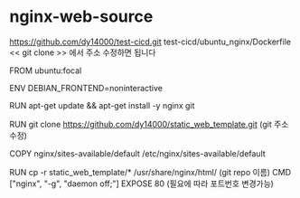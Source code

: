 # nginx-web-source

https://github.com/dy14000/test-cicd.git 
test-cicd/ubuntu_nginx/Dockerfile
<< git clone >> 에서 주소 수정하면 됩니다

FROM ubuntu:focal

ENV DEBIAN_FRONTEND=noninteractive

RUN apt-get update && apt-get install -y nginx git

RUN git clone https://github.com/dy14000/static_web_template.git  (git 주소 수정)

COPY nginx/sites-available/default /etc/nginx/sites-available/default

RUN cp -r static_web_template/* /usr/share/nginx/html/ 
             (git repo 이름)
CMD ["nginx", "-g", "daemon off;"]
EXPOSE 80
(필요에 따라 포트번호 변경가능)
